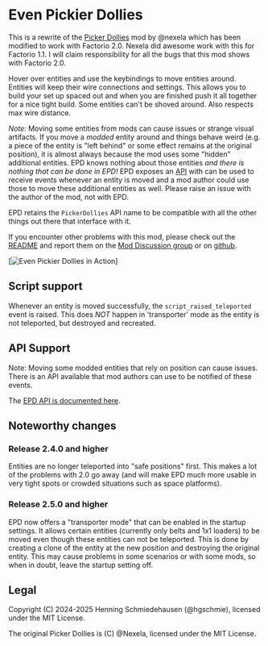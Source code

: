# Even Pickier Dollies

This is a rewrite of the [Picker Dollies](https://github.com/Nexela/PickerDollies) mod by @nexela which has been modified to work with Factorio 2.0. Nexela did awesome work with this for Factorio 1.1. I will claim responsibility for all the bugs that this mod shows with Factorio 2.0.

Hover over entities and use the keybindings to move entities around. Entities will keep their wire connections and settings. This allows you to build your set up spaced out and when you are finished push it all together for a nice tight build. Some entities can't be shoved around. Also respects max wire distance.

*Note:* Moving some entities from mods can cause issues or strange visual artifacts. If you move a _modded_ entity around and things behave weird (e.g. a piece of the entity is "left behind" or some effect remains at the original position), it is almost always because the mod uses some "hidden" additional entities. EPD knows nothing about those entities _and there is nothing that can be done in EPD!_ EPD exposes an [API](https://github.com/hgschmie/factorio-even-pickier-dollies/blob/main/API.md) with can be used to receive events whenever an entity is moved and a mod author could use those to move these additional entities as well. Please raise an issue with the author of the mod, not with EPD.

EPD retains the `PickerDollies` API name to be compatible with all the other things out there that interface with it.

If you encounter other problems with this mod, please check out the [README](https://github.com/hgschmie/factorio-even-pickier-dollies/blob/main/README.md) and report them on the [Mod Discussion group](https://mods.factorio.com/mod/even-pickier-dollies/discussion) or on [github](https://github.com/hgschmie/factorio-even-pickier-dollies/issues).

[![Even Pickier Dollies in Action](https://raw.githubusercontent.com/hgschmie/factorio-even-pickier-dollies/refs/heads/main/.portal/even-pickier-dollies.gif)]

## Script support

Whenever an entity is moved successfully, the `script_raised_teleported` event is raised. This does *NOT* happen in 'transporter' mode as the entity is not teleported, but destroyed and recreated.

## API Support

Note: Moving some modded entities that rely on position can cause issues. There is an API available that mod authors can use to be notified of these events.

The [EPD API is documented here](https://github.com/hgschmie/factorio-even-pickier-dollies/blob/main/API.md).

## Noteworthy changes

### Release 2.4.0 and higher

Entities are no longer teleported into "safe positions" first. This makes a lot of the problems with 2.0 go away (and will make EPD much more usable in very tight spots or crowded situations such as space platforms).

### Release 2.5.0 and higher

EPD now offers a "transporter mode" that can be enabled in the startup settings. It allows certain entities (currently only belts and 1x1 loaders) to be moved even though these entities can not be teleported. This is done by creating a clone of the entity at the new position and destroying the original entity. This may cause problems in some scenarios or with some mods, so when in doubt, leave the startup setting off.


## Legal

Copyright (C) 2024-2025 Henning Schmiedehausen (@hgschmie), licensed under the MIT License.

The original Picker Dollies is (C) @Nexela, licensed under the MIT License.
